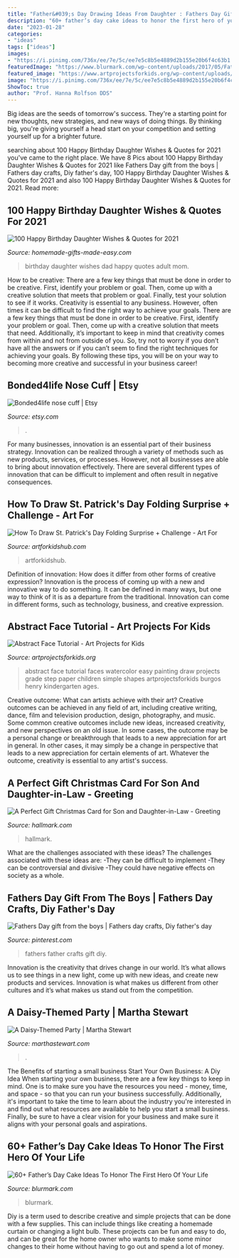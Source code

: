 ```yaml
---
title: "Father&#039;s Day Drawing Ideas From Daughter : Fathers Day Gift From The Boys"
description: "60+ father’s day cake ideas to honor the first hero of your life"
date: "2023-01-28"
categories:
- "ideas"
tags: ["ideas"]
images:
- "https://i.pinimg.com/736x/ee/7e/5c/ee7e5c8b5e4889d2b155e20b6f4c63b1.jpg"
featuredImage: "https://www.blurmark.com/wp-content/uploads/2017/05/Fathers-Day-Cake.jpg"
featured_image: "https://www.artprojectsforkids.org/wp-content/uploads/2015/07/Abstract-Face-Watercolor-232x300.jpg"
image: "https://i.pinimg.com/736x/ee/7e/5c/ee7e5c8b5e4889d2b155e20b6f4c63b1.jpg"
ShowToc: true
author: "Prof. Hanna Rolfson DDS"
---
```



Big ideas are the seeds of tomorrow's success. They're a starting point for new thoughts, new strategies, and new ways of doing things. By thinking big, you're giving yourself a head start on your competition and setting yourself up for a brighter future.

	

		
searching about 100 Happy Birthday Daughter Wishes &amp; Quotes for 2021 you've came to the right place. We have 8 Pics about 100 Happy Birthday Daughter Wishes &amp; Quotes for 2021 like Fathers Day gift from the boys | Fathers day crafts, Diy father&#039;s day, 100 Happy Birthday Daughter Wishes &amp; Quotes for 2021 and also 100 Happy Birthday Daughter Wishes &amp; Quotes for 2021. Read more:
		
    
## 100 Happy Birthday Daughter Wishes &amp; Quotes For 2021

<img loading=lazy src="https://www.homemade-gifts-made-easy.com/image-files/birthday-wishes-for-daughter-euripedes-600x900.jpg" onerror="this.onerror=null;this.src='https://tse2.mm.bing.net/th?id=OIP.0HsTXJUF1jK15RROy0s14gHaLH&amp;pid=15.1';" alt="100 Happy Birthday Daughter Wishes &amp; Quotes for 2021">

_Source: homemade-gifts-made-easy.com_

>birthday daughter wishes dad happy quotes adult mom. 

	

How to be creative: There are a few key things that must be done in order to be creative. First, identify your problem or goal. Then, come up with a creative solution that meets that problem or goal. Finally, test your solution to see if it works.
Creativity is essential to any business. However, often times it can be difficult to find the right way to achieve your goals. There are a few key things that must be done in order to be creative. First, identify your problem or goal. Then, come up with a creative solution that meets that need. Additionally, it’s important to keep in mind that creativity comes from within and not from outside of you. So, try not to worry if you don’t have all the answers or if you can’t seem to find the right techniques for achieving your goals. By following these tips, you will be on your way to becoming more creative and successful in your business career!

    
## Bonded4life Nose Cuff | Etsy

<img loading=lazy src="https://i.etsystatic.com/27903894/r/il/5f7c19/2918490514/il_1140xN.2918490514_jh1y.jpg" onerror="this.onerror=null;this.src='https://tse2.mm.bing.net/th?id=OIP.FG3jXM_xvQSLNnHDLiiNUQHaN-&amp;pid=15.1';" alt="Bonded4life nose cuff | Etsy">

_Source: etsy.com_

>. 

	

For many businesses, innovation is an essential part of their business strategy. Innovation can be realized through a variety of methods such as new products, services, or processes. However, not all businesses are able to bring about innovation effectively. There are several different types of innovation that can be difficult to implement and often result in negative consequences.

    
## How To Draw St. Patrick&#039;s Day Folding Surprise + Challenge - Art For

<img loading=lazy src="https://www.artforkidshub.com/wp-content/uploads/2019/02/how-to-draw-st-patricks-day-folding-surprise-feature.jpg" onerror="this.onerror=null;this.src='https://tse4.mm.bing.net/th?id=OIP.gJi0Y-RhQbNIhZem9lCWtgHaEJ&amp;pid=15.1';" alt="How To Draw St. Patrick&#039;s Day Folding Surprise + Challenge - Art For">

_Source: artforkidshub.com_

>artforkidshub. 

	

Definition of innovation: How does it differ from other forms of creative expression?
Innovation is the process of coming up with a new and innovative way to do something. It can be defined in many ways, but one way to think of it is as a departure from the traditional. Innovation can come in different forms, such as technology, business, and creative expression.

    
## Abstract Face Tutorial - Art Projects For Kids

<img loading=lazy src="https://www.artprojectsforkids.org/wp-content/uploads/2015/07/Abstract-Face-Watercolor-232x300.jpg" onerror="this.onerror=null;this.src='https://tse3.mm.bing.net/th?id=OIP.6VTh0I6v0JQ9aOQOlT0suAAAAA&amp;pid=15.1';" alt="Abstract Face Tutorial - Art Projects for Kids">

_Source: artprojectsforkids.org_

>abstract face tutorial faces watercolor easy painting draw projects grade step paper children simple shapes artprojectsforkids burgos henry kindergarten ages. 

	

Creative outcome: What can artists achieve with their art?
Creative outcomes can be achieved in any field of art, including creative writing, dance, film and television production, design, photography, and music. Some common creative outcomes include new ideas, increased creativity, and new perspectives on an old issue. In some cases, the outcome may be a personal change or breakthrough that leads to a new appreciation for art in general. In other cases, it may simply be a change in perspective that leads to a new appreciation for certain elements of art. Whatever the outcome, creativity is essential to any artist's success.

    
## A Perfect Gift Christmas Card For Son And Daughter-in-Law - Greeting

<img loading=lazy src="https://www.hallmark.com/dw/image/v2/AALB_PRD/on/demandware.static/-/Sites-hallmark-master/default/dw5aae512f/images/finished-goods/products/599XZH2064/Trees-and-Stars-Christmas-Card-for-Son-and-Wife_599XZH2064_01.jpg?sw=1920" onerror="this.onerror=null;this.src='https://tse1.mm.bing.net/th?id=OIP.HSe9h1jireVHqbZlDioZJgHaHa&amp;pid=15.1';" alt="A Perfect Gift Christmas Card for Son and Daughter-in-Law - Greeting">

_Source: hallmark.com_

>hallmark. 

	

What are the challenges associated with these ideas?
The challenges associated with these ideas are: 
-They can be difficult to implement
-They can be controversial and divisive
-They could have negative effects on society as a whole.

    
## Fathers Day Gift From The Boys | Fathers Day Crafts, Diy Father&#039;s Day

<img loading=lazy src="https://i.pinimg.com/736x/ee/7e/5c/ee7e5c8b5e4889d2b155e20b6f4c63b1.jpg" onerror="this.onerror=null;this.src='https://tse3.mm.bing.net/th?id=OIP.W-6oviIUY2peTHk6SG6mGgHaNL&amp;pid=15.1';" alt="Fathers Day gift from the boys | Fathers day crafts, Diy father&#039;s day">

_Source: pinterest.com_

>fathers father crafts gift diy. 

	

Innovation is the creativity that drives change in our world. It’s what allows us to see things in a new light, come up with new ideas, and create new products and services. Innovation is what makes us different from other cultures and it’s what makes us stand out from the competition.

    
## A Daisy-Themed Party | Martha Stewart

<img loading=lazy src="https://assets.marthastewart.com/styles/wmax-1500/d32/daisys-birthday-ma101007-candy02/daisys-birthday-ma101007-candy02_sq.jpg?itok=cf_49-sI" onerror="this.onerror=null;this.src='https://tse3.mm.bing.net/th?id=OIP.nmV_LoT24u4mORDGnUWmSwHaHa&amp;pid=15.1';" alt="A Daisy-Themed Party | Martha Stewart">

_Source: marthastewart.com_

>. 

	

The Benefits of starting a small business
Start Your Own Business: A Diy Idea 
When starting your own business, there are a few key things to keep in mind. One is to make sure you have the resources you need - money, time, and space - so that you can run your business successfully. Additionally, it's important to take the time to learn about the industry you're interested in and find out what resources are available to help you start a small business. Finally, be sure to have a clear vision for your business and make sure it aligns with your personal goals and aspirations.

    
## 60+ Father’s Day Cake Ideas To Honor The First Hero Of Your Life

<img loading=lazy src="https://www.blurmark.com/wp-content/uploads/2017/05/Fathers-Day-Cake.jpg" onerror="this.onerror=null;this.src='https://tse1.mm.bing.net/th?id=OIP.-naIHQJqIr04d1ISW1CgcgHaJ6&amp;pid=15.1';" alt="60+ Father’s Day Cake Ideas To Honor The First Hero Of Your Life">

_Source: blurmark.com_

>blurmark. 

	

Diy is a term used to describe creative and simple projects that can be done with a few supplies. This can include things like creating a homemade curtain or changing a light bulb. These projects can be fun and easy to do, and can be great for the home owner who wants to make some minor changes to their home without having to go out and spend a lot of money.

